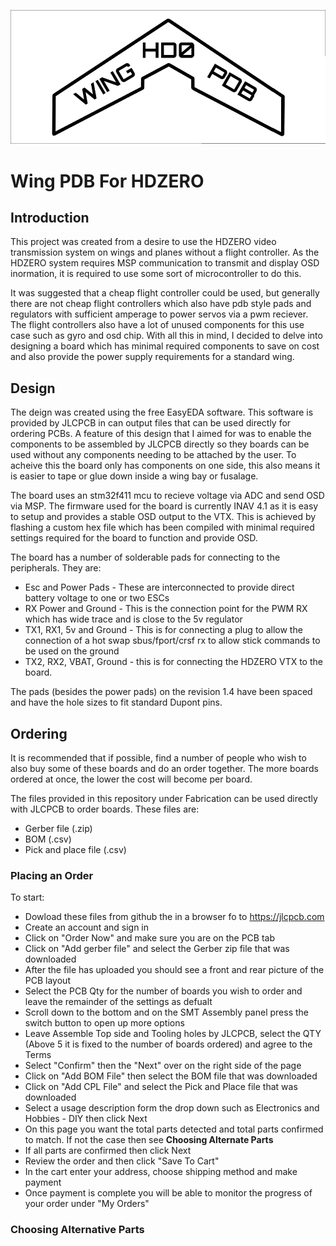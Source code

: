![alt text](https://github.com//MacDaddyFPV/WingPDB4HDZERO/blob/main/Resources/HD0WB1.png?raw=true)

# Wing PDB For HDZERO

## Introduction

This project was created from a desire to use the HDZERO video transmission system on wings and planes without a flight controller.
As the HDZERO system requires MSP communication to transmit and display OSD inormation, it is required to use some sort of microcontroller to do this.

It was suggested that a cheap flight controller could be used, but generally there are not cheap flight controllers which also have pdb style pads and regulators with sufficient amperage to power servos via a pwm reciever. The flight controllers also have a lot of unused components for this use case such as gyro and osd chip. With all this in mind, I decided to delve into designing a board which has minimal required components to save on cost and also provide the power supply requirements for a standard wing.

## Design

The deign was created using the free EasyEDA software. This software is provided by JLCPCB in can output files that can be used directly for ordering PCBs.
A feature of this design that I aimed for was to enable the components to be assembled by JLCPCB directly so they boards can be used without any components needing to be attached by the user. To acheive this the board only has components on one side, this also means it is easier to tape or glue down inside a wing bay or fusalage.

The board uses an stm32f411 mcu to recieve voltage via ADC and send OSD via MSP. The firmware used for the board is currently INAV 4.1 as it is easy to setup and provides a stable OSD output to the VTX. This is achieved by flashing a custom hex file which has been compiled with minimal required settings required for the board to function and provide OSD.

The board has a number of solderable pads for connecting to the peripherals. They are:

* Esc and Power Pads - These are interconnected to provide direct battery voltage to one or two ESCs
* RX Power and Ground - This is the connection point for the PWM RX which has wide trace and is close to the 5v regulator
* TX1, RX1, 5v and Ground - This is for connecting a plug to allow the connection of a hot swap sbus/fport/crsf rx to allow stick commands to be used on the ground
* TX2, RX2, VBAT, Ground - this is for connecting the HDZERO VTX to the board.

The pads (besides the power pads) on the revision 1.4 have been spaced and have the hole sizes to fit standard Dupont pins.

## Ordering

It is recommended that if possible, find a number of people who wish to also buy some of these boards and do an order together. The more boards ordered at once, the lower the cost will become per board.

The files provided in this repository under Fabrication can be used directly with JLCPCB to order boards. These files are:

* Gerber file (.zip)
* BOM (.csv)
* Pick and place file (.csv)

### Placing an Order

To start:
- Dowload these files from github the in a browser fo to https://jlcpcb.com  
- Create an account and sign in  
- Click on "Order Now" and make sure you are on the PCB tab  
- Click on "Add gerber file" and select the Gerber zip file that was downloaded  
- After the file has uploaded you should see a front and rear picture of the PCB layout  
- Select the PCB Qty for the number of boards you wish to order and leave the remainder of the settings as defualt  
- Scroll down to the bottom and on the SMT Assembly panel press the switch button to open up more options  
- Leave Assemble Top side and Tooling holes by JLCPCB, select the QTY (Above 5 it is fixed to the number of boards ordered) and agree to the Terms  
- Select "Confirm" then the "Next" over on the right side of the page  
- Click on "Add BOM File" then select the BOM file that was downloaded  
- Click on "Add CPL File" and select the Pick and Place file that was downloaded  
- Select a usage description form the drop down such as Electronics and Hobbies - DIY then click Next  
- On this page you want the total parts detected and total parts confirmed to match. If not the case then see **Choosing Alternate Parts** 
- If all parts are confirmed then click Next  
- Review the order and then click "Save To Cart"  
- In the cart enter your address, choose shipping method and make payment
- Once payment is complete you will be able to monitor the progress of your order under "My Orders"

### Choosing Alternative Parts



